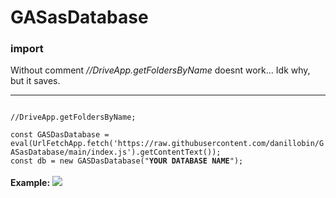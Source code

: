 # GASasDatabase
<h3>import</h3>
Without comment <em>//DriveApp.getFoldersByName</em> doesnt work... Idk why, but it saves.
<hr>
<code>
//DriveApp.getFoldersByName;
<br>const GASDasDatabase = eval(UrlFetchApp.fetch('https://raw.githubusercontent.com/danillobin/GASasDatabase/main/index.js').getContentText());
const db = new GASDasDatabase("<b>YOUR DATABASE NAME</b>");
</code><br>
<b>Example:</b>
<picture>
  <source srcset="https://i.ibb.co/LSqJ2Y5/image.jpg">
  <img src="https://i.ibb.co/LSqJ2Y5/image.jpg">
</picture>

